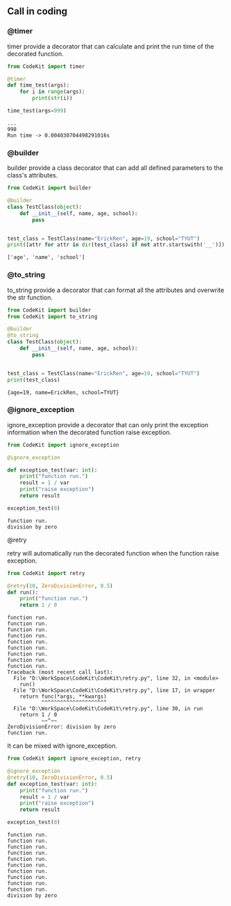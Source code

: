 ## Call in coding

### @timer

timer provide a decorator that can calculate and print the run time of the decorated function.

```python
from CodeKit import timer

@timer
def time_test(args):
    for i in range(args):
        print(str(i))

time_test(args=999)
```

```
...
998
Run time -> 0.004030704498291016s
```

### @builder

builder provide a class decorator that can add all defined parameters to the class's attributes.

```python
from CodeKit import builder

@builder
class TestClass(object):
    def __init__(self, name, age, school):
        pass


test_class = TestClass(name="ErickRen", age=19, school="TYUT")
print([attr for attr in dir(test_class) if not attr.startswith('__')])
```

```
['age', 'name', 'school']
```

### @to_string

to_string provide a decorator that can format all the attributes and overwrite the str function. 

```python
from CodeKit import builder
from CodeKit import to_string

@builder
@to_string
class TestClass(object):
    def __init__(self, name, age, school):
        pass


test_class = TestClass(name="ErickRen", age=19, school="TYUT")
print(test_class)
```

```
{age=19, name=ErickRen, school=TYUT}
```

### @ignore_exception

ignore_exception provide a decorator that can only print the exception information when the decorated function raise exception.

```python
from CodeKit import ignore_exception

@ignore_exception

def exception_test(var: int):
    print("function run.")
    result = 1 / var
    print("raise exception")
    return result

exception_test(0)
```

```
function run.
division by zero
```

@retry

retry will automatically run the decorated function when the function raise exception.

```python
from CodeKit import retry

@retry(10, ZeroDivisionError, 0.5)
def run():
    print("function run.")
    return 1 / 0
```

```
function run.
function run.
function run.
function run.
function run.
function run.
function run.
function run.
function run.
Traceback (most recent call last):
  File "D:\WorkSpace\CodeKit\CodeKit\retry.py", line 32, in <module>
    run()
  File "D:\WorkSpace\CodeKit\CodeKit\retry.py", line 17, in wrapper
    return func(*args, **kwargs)
           ^^^^^^^^^^^^^^^^^^^^^
  File "D:\WorkSpace\CodeKit\CodeKit\retry.py", line 30, in run
    return 1 / 0
           ~~^~~
ZeroDivisionError: division by zero
function run.
```

It can be mixed with ignore_exception.

```python
from CodeKit import ignore_exception, retry

@ignore_exception
@retry(10, ZeroDivisionError, 0.5)
def exception_test(var: int):
    print("function run.")
    result = 1 / var
    print("raise exception")
    return result

exception_test(0)
```

```
function run.
function run.
function run.
function run.
function run.
function run.
function run.
function run.
function run.
function run.
division by zero
```
